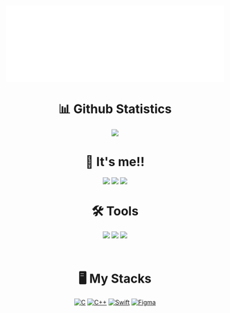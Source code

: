 <div align = center>

![header](https://github.com/sooin615/sooin615/blob/main/Nametag.svg?raw=true)  
# 📊 Github Statistics
  
[<img width=82.5% src="https://github-readme-stats.vercel.app/api?username=sooin615">](https://github.com/sooin615)
 

 # 🌊 It's me!!
<img src="https://img.shields.io/badge/ios_developer-F05138?style=flat-square&logo=Swift&logoColor=white"/>
<a href="https://www.instagram.com/so._.in/"><img src="https://img.shields.io/badge/so._.in-E4405F?style=flat-square&logo=Instagram&logoColor=white"/></a>
<a href="https://www.youtube.com/channel/UCxcYrEcWz--KgEo5VoKlR8A"><img src="https://img.shields.io/badge/1000수인-FF0000?style=flat-square&logo=Youtube&logoColor=white"/></a>


# 🛠 Tools 
<img src="https://img.shields.io/badge/Visual studio-5C2D91?style=flat-square&logo=Visual studio&logoColor=white"/>
<img src="https://img.shields.io/badge/Xcode-147EFB?style=flat-square&logo=Xcode&logoColor=white"/>
<img src="https://img.shields.io/badge/GitHub-181717?style=flat-square&logo=GitHub&logoColor=white"/>






 

&nbsp;
# 🖥️ My Stacks
[![C](https://img.shields.io/badge/C-A8B9CC?style=for-the-badge&logo=c&logoColor=black)](https://en.cppreference.com/w/)
[![C++](https://img.shields.io/badge/C++-00599C?style=for-the-badge&logo=c%2B%2B&logoColor=white)](https://en.cppreference.com/w/)
[![Swift](https://img.shields.io/badge/Swift-F05138?style=for-the-badge&logo=swift&logoColor=white)](https://developer.apple.com/swift/)
[![Figma](https://img.shields.io/badge/Figma-F24E1E?style=for-the-badge&logo=figma&logoColor=white)](https://figma.com)
